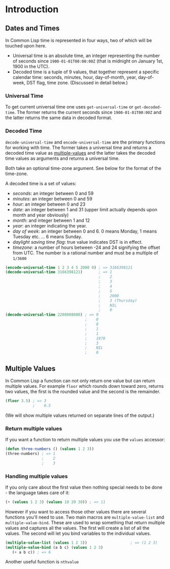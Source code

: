 # Introduction

## Dates and Times

In Common Lisp time is represented in four ways, two of which will be touched upon here.

- Universal time is an absolute time, an integer representing the number of seconds since `1900-01-01T00:00:00Z` (that is midnight on January 1st, 1900 in the UTC).
- Decoded time is a tuple of 9 values, that together represent a specific calendar time: seconds, minutes, hour, day-of-month, year, day-of-week, DST flag, time zone.
(Discussed in detail below.)

### Universal Time

To get current universal time one uses `get-universal-time` or `get-decoded-time`.
The former returns the current seconds since `1900-01-01T00:00Z` and the latter returns the same data in decoded format.

### Decoded Time

`decode-universal-time` and `encode-universal-time` are the primary functions for working with time.
The former takes a universal time and returns a decoded time value as [multiple-values][concept-multiple-values] and the latter takes the decoded time values as arguments and returns a universal time.

Both take an optional time-zone argument.
See below for the format of the time-zone.

A decoded time is a set of values:

- *seconds*: an integer between 0 and 59
- *minutes*: an integer between 0 and 59
- *hour*: an integer between 0 and 23
- *date*: an integer between 1 and 31 (upper limit actually depends upon month and year obviously)
- *month*: and integer between 1 and 12
- *year*: an integer indicating the year.
- *day of week*: an integer between 0 and 6. 0 means Monday, 1 means Tuesday etc. ... 6 means Sunday.
- *daylight saving time flag*: true value indicates DST is in effect.
- *timezone*: a number of hours between -24 and 24 signifying the offset from UTC.
The number is a rational number and must be a multiple of `1/3600`

```lisp
(encode-universal-time 1 2 3 4 5 2000 0) ; => 3166398121
(decode-universal-time 3166398121)       ; => 1
                                         ;    2
                                         ;    3
                                         ;    4
                                         ;    5
                                         ;    2000
                                         ;    3 (Thursday)
                                         ;    NIL
                                         ;    0
(decode-universal-time 2208988800) ; => 0
                                   ;    0
                                   ;    0
                                   ;    1
                                   ;    1
                                   ;    1970
                                   ;    3
                                   ;    NIL
                                   ;    0
```

[concept-multiple-values]: /tracks/common-lisp/concepts/multiple-values

## Multiple Values

In Common Lisp a function can not only return one value but can return multiple values. 
For example `floor` which rounds down toward zero, returns two values, the first is the rounded value and the second is the remainder.

```lisp
(floor 3.5) ; => 3
            ;    0.5
```
(We will show multiple values returned on separate lines of the output.)

### Return multiple values

If you want a function to return multiple values you use the `values` accessor:

```lisp
(defun three-numbers () (values 1 2 3))
(three-numbers) ; => 1
                ;    2
                ;    3
```

### Handling multiple values

If you only care about the first value then nothing special needs to be done - the language takes care of it:

```lisp
(+ (values 1 2 3) (values 10 20 30)) ; => 11
```

However if you want to access those other values there are several functions you'll need to use. 
Two main macros are `multiple-value-list` and `multiple-value-bind`.
These are used to wrap something that return multiple values and captures all the values.
The first will create a list of all the values.
The second will let you bind variables to the individual values.

```lisp
(multiple-value-list (values 1 2 3))                   ; => (1 2 3)
(multiple-value-bind (a b c) (values 1 2 3) 
   (+ a b c)) ; => 6
```

Another useful function is `nthvalue`
